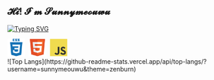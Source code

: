 𝓗𝓲! 𝓘`𝓶 𝓢𝓾𝓷𝓷𝔂𝓶𝓮𝓸𝓾𝔀𝓾
---
<a href="https://git.io/typing-svg"><img src="https://readme-typing-svg.herokuapp.com?font=Fira+Code&pause=1000&color=EBCDF7&random=false&width=435&lines=Languages+and+tools%3A" alt="Typing SVG" /></a>
<div>
  <img src="https://github.com/devicons/devicon/blob/master/icons/css3/css3-plain-wordmark.svg"  title="CSS3" alt="CSS" width="40" height="40"/>&nbsp;
  <img src="https://github.com/devicons/devicon/blob/master/icons/html5/html5-original.svg" title="HTML5" alt="HTML" width="40" height="40"/>&nbsp;
  <img src="https://github.com/devicons/devicon/blob/master/icons/javascript/javascript-original.svg" title="JavaScript" alt="JavaScript" width="40" height="40"/>&nbsp;
</div>
![Top Langs](https://github-readme-stats.vercel.app/api/top-langs/?username=sunnymeouwu&theme=zenburn)
